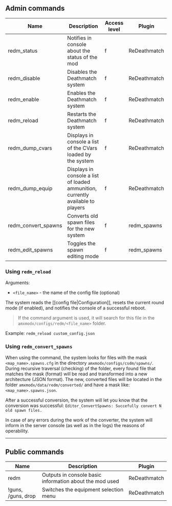 ## Admin commands
| Name |  Description | Access level | Plugin |
| ------------ | --------------- | ------ | -------- |
| redm_status          | Notifies in console about the status of the mod                                | f   | ReDeathmatch |
| redm_disable         | Disables the Deathmatch system                                                  | f   | ReDeathmatch |
| redm_enable          | Enables the Deathmatch system                                                   | f   | ReDeathmatch |
| redm_reload          | Restarts the Deathmatch system                                                  | f   | ReDeathmatch |
| redm_dump_cvars      | Displays in console a list of the CVars loaded by the system                               | f   | ReDeathmatch |
| redm_dump_equip      | Displays in console a list of loaded ammunition, currently available to players            | f   | ReDeathmatch |
| redm_convert_spawns  | Converts old spawn files for the new system                                     | f   | redm_spawns |
| redm_edit_spawns     | Toggles the spawn editing mode                                                  | f   | redm_spawns |

### Using `redm_reload`
Arguments:

 - `<file_name>` - the name of the config file (optional)

The system reads the [[config file|Configuration]], resets the current round mode (if enabled), and notifies the console of a successful reboot.
> If the command argument is used, it will search for this file in the `amxmodx/configs/redm/<file_name>` folder.

Example: `redm_reload custom_config.json`

### Using `redm_convert_spawns`
When using the command, the system looks for files with the mask `<map_name>.spawns.cfg` in the directory `amxmodx/configs/csdm/spawns/`.
During recursive traversal (checking) of the folder, every found file that matches the mask (format) will be read and transformed into a new architecture (JSON format).
The new, converted files will be located in the folder `amxmodx/data/redm/converted/` and have a mask like: `<map_name>.spawns.json`.

After a successful conversion, the system will let you know that the conversion was successful:
`Editor_ConvertSpawns: Succefully convert N old spawn files.`

In case of any errors during the work of the converter, the system will inform in the server console (as well as in the logs) the reasons of operability.

---

## Public commands
| Name | Description | Plugin |
| ------------ | -------- | ------ |
| redm               | Outputs in console basic information about the mod used | ReDeathmatch |
| !guns, /guns, drop | Switches the equipment selection menu        | ReDeathmatch |
